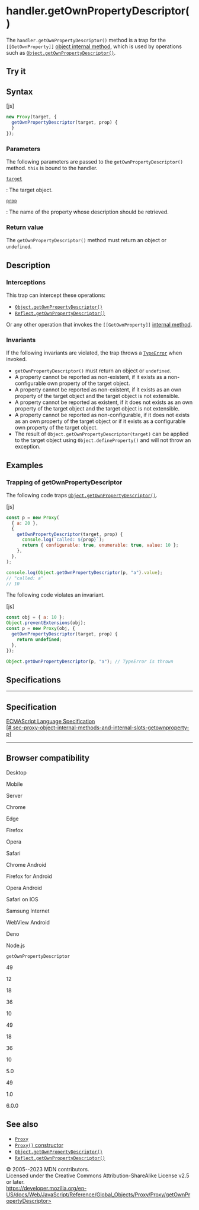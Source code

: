 handler.getOwnPropertyDescriptor()
==================================

 
The `handler.getOwnPropertyDescriptor()` method is a trap for the
`[[GetOwnProperty]]` [object internal
method](../../proxy#object_internal_methods), which is used by
operations such as
[`Object.getOwnPropertyDescriptor()`](../../object/getownpropertydescriptor).


 
Try it 
------

 



 
Syntax
------

 
 
 
[js]


```js
new Proxy(target, {
  getOwnPropertyDescriptor(target, prop) {
  }
});
```




 
### Parameters

 
The following parameters are passed to the `getOwnPropertyDescriptor()`
method. `this` is bound to the handler.

[`target`](#target)

:   The target object.

[`prop`](#prop)

:   The name of the property whose description should be retrieved.



 
### Return value 

 
The `getOwnPropertyDescriptor()` method must return an object or
`undefined`.



 
Description
-----------


 
### Interceptions

 
This trap can intercept these operations:

-   [`Object.getOwnPropertyDescriptor()`](../../object/getownpropertydescriptor)
-   [`Reflect.getOwnPropertyDescriptor()`](../../reflect/getownpropertydescriptor)

Or any other operation that invokes the `[[GetOwnProperty]]` [internal
method](../../proxy#object_internal_methods).



 
### Invariants

 
If the following invariants are violated, the trap throws a
[`TypeError`](../../typeerror) when invoked.

-   `getOwnPropertyDescriptor()` must return an object or `undefined`.
-   A property cannot be reported as non-existent, if it exists as a
    non-configurable own property of the target object.
-   A property cannot be reported as non-existent, if it exists as an
    own property of the target object and the target object is not
    extensible.
-   A property cannot be reported as existent, if it does not exists as
    an own property of the target object and the target object is not
    extensible.
-   A property cannot be reported as non-configurable, if it does not
    exists as an own property of the target object or if it exists as a
    configurable own property of the target object.
-   The result of `Object.getOwnPropertyDescriptor(target)` can be
    applied to the target object using `Object.defineProperty()` and
    will not throw an exception.



 
Examples
--------


 
### Trapping of getOwnPropertyDescriptor 

 
The following code traps
[`Object.getOwnPropertyDescriptor()`](../../object/getownpropertydescriptor).

 
 
[js]


```js
const p = new Proxy(
  { a: 20 },
  {
    getOwnPropertyDescriptor(target, prop) {
      console.log(`called: ${prop}`);
      return { configurable: true, enumerable: true, value: 10 };
    },
  },
);

console.log(Object.getOwnPropertyDescriptor(p, "a").value);
// "called: a"
// 10
```


The following code violates an invariant.

 
 
[js]


```js
const obj = { a: 10 };
Object.preventExtensions(obj);
const p = new Proxy(obj, {
  getOwnPropertyDescriptor(target, prop) {
    return undefined;
  },
});

Object.getOwnPropertyDescriptor(p, "a"); // TypeError is thrown
```




Specifications
--------------

 
  --------------------------------------------------------------------------------------------------------------------------------------------------------------------------------------------------------------------------------------
  Specification
  --------------------------------------------------------------------------------------------------------------------------------------------------------------------------------------------------------------------------------------
  [ECMAScript Language Specification\
  [\#
  sec-proxy-object-internal-methods-and-internal-slots-getownproperty-p]](https://tc39.es/ecma262/multipage/ordinary-and-exotic-objects-behaviours.html#sec-proxy-object-internal-methods-and-internal-slots-getownproperty-p)

  --------------------------------------------------------------------------------------------------------------------------------------------------------------------------------------------------------------------------------------


Browser compatibility 
---------------------

 


Desktop

Mobile

Server

Chrome

Edge

Firefox

Opera

Safari

Chrome Android

Firefox for Android

Opera Android

Safari on IOS

Samsung Internet

WebView Android

Deno

Node.js

`getOwnPropertyDescriptor`

49

12

18

36

10

49

18

36

10

5.0

49

1.0

6.0.0

 
See also 
--------

 
-   [`Proxy`](../../proxy)
-   [`Proxy()` constructor](../proxy)
-   [`Object.getOwnPropertyDescriptor()`](../../object/getownpropertydescriptor)
-   [`Reflect.getOwnPropertyDescriptor()`](../../reflect/getownpropertydescriptor)



 
© 2005--2023 MDN contributors.\
Licensed under the Creative Commons Attribution-ShareAlike License v2.5
or later.\
https://developer.mozilla.org/en-US/docs/Web/JavaScript/Reference/Global_Objects/Proxy/Proxy/getOwnPropertyDescriptor>

